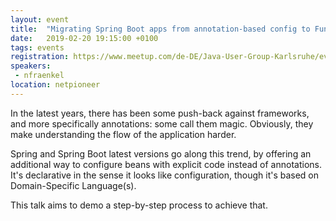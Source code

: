 ```yaml
---
layout: event
title:  "Migrating Spring Boot apps from annotation-based config to Functional with Kotlin"
date:   2019-02-20 19:15:00 +0100
tags: events
registration: https://www.meetup.com/de-DE/Java-User-Group-Karlsruhe/events/258235952/
speakers:
 - nfraenkel
location: netpioneer
---
```


In the latest years, there has been some push-back against frameworks, and more specifically annotations: some call them magic. Obviously, they make understanding the flow of the application harder.

Spring and Spring Boot latest versions go along this trend, by offering an additional way to configure beans with explicit code instead of annotations. It's declarative in the sense it looks like configuration, though it's based on Domain-Specific Language(s).

This talk aims to demo a step-by-step process to achieve that.

